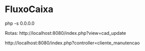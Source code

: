 # FluxoCaixa

php -s 0.0.0.0

Rotas:
http://localhost:8080/index.php?view=cad_update

http://localhost:8080/index.php?controller=cliente_manutencao
